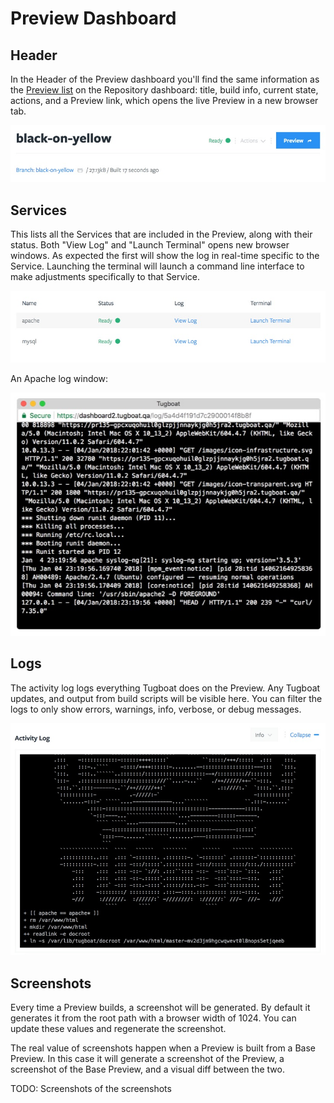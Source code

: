 # Preview Dashboard

## Header

In the Header of the Preview dashboard you'll find the same information as the [Preview list](/tugboat-dashboard/preview/index.md#preview-overview) on the Repository dashboard: title, build info, current state, actions, and a Preview link, which opens the live Preview in a new browser tab.

![Preview Dashboard Header](_images/preview-header.jpg)

## Services

This lists all the Services that are included in the Preview, along with their status. Both "View Log" and "Launch Terminal" opens new browser windows. As expected the first will show the log in real-time specific to the Service. Launching the terminal will launch a command line interface to make adjustments specifically to that Service.

![Services](_images/preview-services.jpg)

An Apache log window:

![Apache Log](_images/preview-apache-log.jpg)

## Logs

The activity log logs everything Tugboat does on the Preview. Any Tugboat updates, and output from build scripts will be visible here. You can filter the logs to only show errors, warnings, info, verbose, or debug messages.

![Activity Log](_images/preview-activity-log.jpg)

## Screenshots

Every time a Preview builds, a screenshot will be generated. By default it generates it from the root path with a browser width of 1024. You can update these values and regenerate the screenshot.

The real value of screenshots happen when a Preview is built from a Base Preview. In this case it will generate a screenshot of the Preview, a screenshot of the Base Preview, and a visual diff between the two.

TODO: Screenshots of the screenshots

